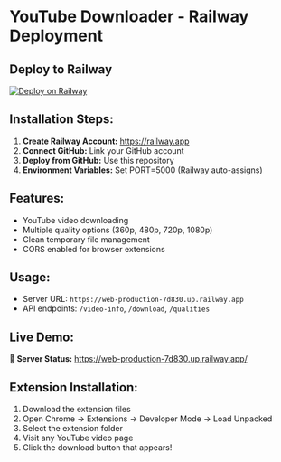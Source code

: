 # YouTube Downloader - Railway Deployment

## Deploy to Railway

[![Deploy on Railway](https://railway.app/button.svg)](https://railway.app/template/railway-youtube-downloader)

## Installation Steps:

1. **Create Railway Account:** https://railway.app
2. **Connect GitHub:** Link your GitHub account
3. **Deploy from GitHub:** Use this repository
4. **Environment Variables:** Set PORT=5000 (Railway auto-assigns)

## Features:
- YouTube video downloading
- Multiple quality options (360p, 480p, 720p, 1080p)
- Clean temporary file management
- CORS enabled for browser extensions

## Usage:
- Server URL: `https://web-production-7d830.up.railway.app`
- API endpoints: `/video-info`, `/download`, `/qualities`

## Live Demo:
🚀 **Server Status:** https://web-production-7d830.up.railway.app/

## Extension Installation:
1. Download the extension files
2. Open Chrome -> Extensions -> Developer Mode -> Load Unpacked
3. Select the extension folder
4. Visit any YouTube video page
5. Click the download button that appears!
